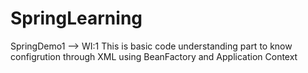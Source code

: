 # SpringLearning

SpringDemo1 --> WI:1 This is basic code understanding part to know configrution through XML using BeanFactory and Application Context
